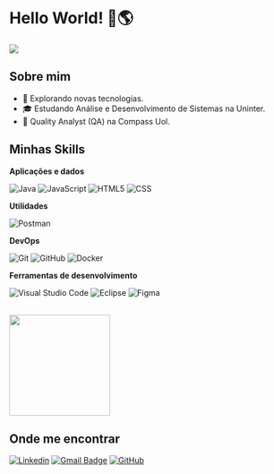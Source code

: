 # Hello World! 👊🌎

![](https://komarev.com/ghpvc/?username=gabi020101&color=006bed)

## Sobre mim

- 🤔 Explorando novas tecnologias.
- 🎓 Estudando Análise e Desenvolvimento de Sistemas na Uninter.
- 💼 Quality Analyst (QA) na Compass Uol.

## Minhas Skills

**Aplicações e dados**

![Java](https://img.shields.io/badge/-Java-333333?style=flat&logo=Java&logoColor=007396)
![JavaScript](https://img.shields.io/badge/-JavaScript-333333?style=flat&logo=javascript)
![HTML5](https://img.shields.io/badge/-HTML5-333333?style=flat&logo=HTML5)
![CSS](https://img.shields.io/badge/-CSS-333333?style=flat&logo=CSS3&logoColor=1572B6)

**Utilidades**

![Postman](https://img.shields.io/badge/-Postman-333333?style=flat&logo=postman)

**DevOps**

![Git](https://img.shields.io/badge/-Git-333333?style=flat&logo=git)
![GitHub](https://img.shields.io/badge/-GitHub-333333?style=flat&logo=github)
![Docker](https://img.shields.io/badge/-Docker-333333?style=flat&logo=docker)


**Ferramentas de desenvolvimento**

![Visual Studio Code](https://img.shields.io/badge/-Visual%20Studio%20Code-333333?style=flat&logo=visual-studio-code&logoColor=007ACC)
![Eclipse](https://img.shields.io/badge/-Eclipse-333333?style=flat&logo=eclipse-ide&logoColor=2C2255)
![Figma](https://img.shields.io/badge/-Figma-333333?style=flat&logo=figma&logoColor=007ACC)


<br/>

<a href="https://github.com/gabi0201" title="Perfil da Gabi">
  <img height="180em" src="https://github-readme-stats.vercel.app/api?username=gabi0201&theme=dracula&show_icons=true" />
</a>

## Onde me encontrar

[![Linkedin](https://img.shields.io/badge/-Gabrielle_Amaral-blue?style=flat-square&logo=Linkedin&logoColor=white&link=https://www.linkedin.com/in/gabrielle-amaral-b799b1178/)](https://www.linkedin.com/in/gabrielle-amaral-b799b1178/)
[![Gmail Badge](https://img.shields.io/badge/-gabrielleamaraldesouza%40gmail.com-006bed?style=flat-square&logo=Gmail&logoColor=white&link=mailto:gabrielleamaraldesouza@gmail.com)](mailto:gabrielleamaraldesouza@gmail.com)
[![GitHub](https://img.shields.io/github/followers/gabi0201?label=follow&style=social)](https://github.com/gabi0201)


